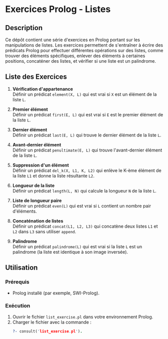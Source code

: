 # Exercices Prolog - Listes

## Description

Ce dépôt contient une série d'exercices en Prolog portant sur les manipulations de listes. Les exercices permettent de s'entraîner à écrire des prédicats Prolog pour effectuer différentes opérations sur des listes, comme trouver des éléments spécifiques, enlever des éléments à certaines positions, concaténer des listes, et vérifier si une liste est un palindrome.

## Liste des Exercices

1. **Vérification d'appartenance**  
   Définir un prédicat `element(X, L)` qui est vrai si `X` est un élément de la liste `L`.

2. **Premier élément**  
   Définir un prédicat `first(E, L)` qui est vrai si `E` est le premier élément de la liste `L`.

3. **Dernier élément**  
   Définir un prédicat `last(E, L)` qui trouve le dernier élément de la liste `L`.

4. **Avant-dernier élément**  
   Définir un prédicat `penultimate(E, L)` qui trouve l'avant-dernier élément de la liste `L`.

5. **Suppression d'un élément**  
   Définir un prédicat `del_k(X, L1, K, L2)` qui enlève le K-ème élément de la liste `L1` et donne la liste résultante `L2`.

6. **Longueur de la liste**  
   Définir un prédicat `length(L, N)` qui calcule la longueur `N` de la liste `L`.

7. **Liste de longueur paire**  
   Définir un prédicat `even(L)` qui est vrai si `L` contient un nombre pair d'éléments.

8. **Concaténation de listes**  
   Définir un prédicat `concat(L1, L2, L3)` qui concatène deux listes `L1` et `L2` dans `L3` sans utiliser `append`.

9. **Palindrome**  
   Définir un prédicat `palindrome(L)` qui est vrai si la liste `L` est un palindrome (la liste est identique à son image inversée).

## Utilisation

### Prérequis

- Prolog installé (par exemple, SWI-Prolog).

### Exécution

1. Ouvrir le fichier `list_exercise.pl` dans votre environnement Prolog.
2. Charger le fichier avec la commande :
   ```prolog
   ?- consult('list_exercise.pl').

